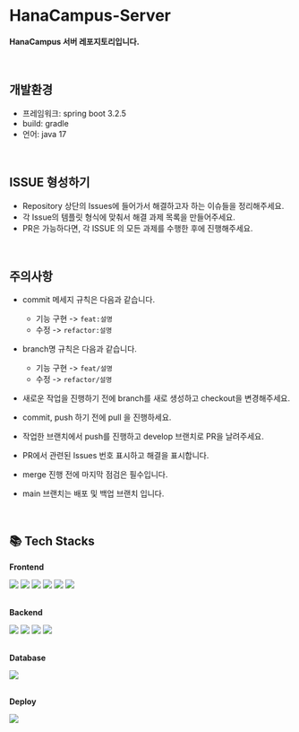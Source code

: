 # HanaCampus-Server
<b>HanaCampus 서버 레포지토리입니다. </b>

<br>

## 개발환경
- 프레임워크: spring boot 3.2.5
- build: gradle
- 언어: java 17

<br>

## ISSUE 형성하기
- Repository 상단의 Issues에 들어가서 해결하고자 하는 이슈들을 정리해주세요.
- 각 Issue의 템플릿 형식에 맞춰서 해결 과제 목록을 만들어주세요.
- PR은 가능하다면, 각 ISSUE 의 모든 과제를 수행한 후에 진행해주세요.

<br>

## 주의사항

- commit 메세지 규칙은 다음과 같습니다.
  * 기능 구현 -> `feat:설명`
  * 수정 -> `refactor:설명`
- branch명 규칙은 다음과 같습니다.
  * 기능 구현 -> `feat/설명`
  * 수정 -> `refactor/설명`

- 새로운 작업을 진행하기 전에 branch를 새로 생성하고 checkout을 변경해주세요.
- commit, push 하기 전에 pull 을 진행하세요.
- 작업한 브랜치에서 push를 진행하고 develop 브랜치로 PR을 날려주세요.
- PR에서 관련된 Issues 번호 표시하고 해결을 표시합니다.
- merge 진행 전에 마지막 점검은 필수입니다.
- main 브랜치는 배포 및 백업 브랜치 입니다.

<br>

## 📚 Tech Stacks

<div align="left">
  <p><strong>Frontend</strong></p>
    <div>
        <img src="https://img.shields.io/badge/Jsp-e76f00?style=for-the-badge&logo=Jsp&logoColor=white"> 
        <img src="https://img.shields.io/badge/html5-E34F26?style=for-the-badge&logo=html5&logoColor=white"> 
        <img src="https://img.shields.io/badge/css-1572B6?style=for-the-badge&logo=css3&logoColor=white"> 
        <img src="https://img.shields.io/badge/javascript-F7DF1E?style=for-the-badge&logo=javascript&logoColor=black"> 
        <img src="https://img.shields.io/badge/jquery-0769AD?style=for-the-badge&logo=jquery&logoColor=white"> 
        <img src="https://img.shields.io/badge/Ajax-2c83b9?style=for-the-badge&logo=Ajax&logoColor=white"> 
    </div>
 
 <br>
 

  <p><strong>Backend</strong></p>
    <div>
       <img src="https://img.shields.io/badge/Java-007396?style=for-the-badge&logo=java&logoColor=white">
       <img src="https://img.shields.io/badge/Spring_Boot-F2F4F9?style=for-the-badge&logo=spring-boot">  
       <img src="https://img.shields.io/badge/MyBatis-000000?style=for-the-badge&logo=MyBatis&logoColor=white">
       <img src="https://img.shields.io/badge/JWT-000000?style=flat-square&logo=JSON%20web%20tokens&logoColor=white">
    </div>

<br>

  <p><strong>Database</strong></p>
    <div>
       <img src="https://img.shields.io/badge/MySQL-4479A1?style=flat-square&logo=MySQL&logoColor=white"/>
    </div>

<br>

  <p><strong>Deploy</strong></p>
    <div>
        <img src="https://img.shields.io/badge/AWS-%23FF9900.svg?style=for-the-badge&logo=amazon-aws&logoColor=white">
    </div>
</div>
